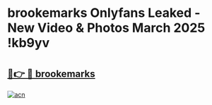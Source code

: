 # brookemarks Onlyfans Leaked - New Video & Photos March 2025 !kb9yv

# <h2><a href="https://63umva.iuczelnia.edu.pl?title=brookemarks&ref=kb9yv">🔗👉 🔴 brookemarks</a></h2>

[![acn](https://github.com/user-attachments/assets/0f9c940e-d8b0-45ae-aac7-cd30a18b3e1c)](https://63umva.iuczelnia.edu.pl?title=brookemarks&ref=kb9yv)

